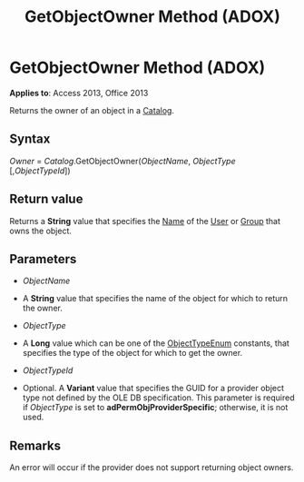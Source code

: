 ﻿---
title: GetObjectOwner Method (ADOX)
TOCTitle: GetObjectOwner Method (ADOX)
ms:assetid: 716dd49a-8663-3f7a-32a3-0be353aea506
ms:mtpsurl: https://msdn.microsoft.com/library/JJ249451(v=office.15)
ms:contentKeyID: 48545585
ms.date: 09/18/2015
mtps_version: v=office.15
---

# GetObjectOwner Method (ADOX)


**Applies to**: Access 2013, Office 2013


Returns the owner of an object in a [Catalog](catalog-object-adox.md).

## Syntax

*Owner* = *Catalog*.GetObjectOwner(*ObjectName*, *ObjectType* \[,*ObjectTypeId*\])

## Return value

Returns a **String** value that specifies the [Name](name-property-adox.md) of the [User](user-object-adox.md) or [Group](group-object-adox.md) that owns the object.

## Parameters

  - *ObjectName*

  - A **String** value that specifies the name of the object for which to return the owner.

  - *ObjectType*

  - A **Long** value which can be one of the [ObjectTypeEnum](objecttypeenum.md) constants, that specifies the type of the object for which to get the owner.

  - *ObjectTypeId*

  - Optional. A **Variant** value that specifies the GUID for a provider object type not defined by the OLE DB specification. This parameter is required if *ObjectType* is set to **adPermObjProviderSpecific**; otherwise, it is not used.

## Remarks

An error will occur if the provider does not support returning object owners.

